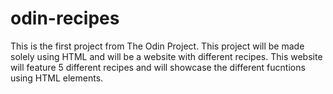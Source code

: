 # odin-recipes
This is the first project from The Odin Project. This project will be made solely
using HTML and will be a website with different recipes. This website will feature
5 different recipes and will showcase the different fucntions using HTML elements.